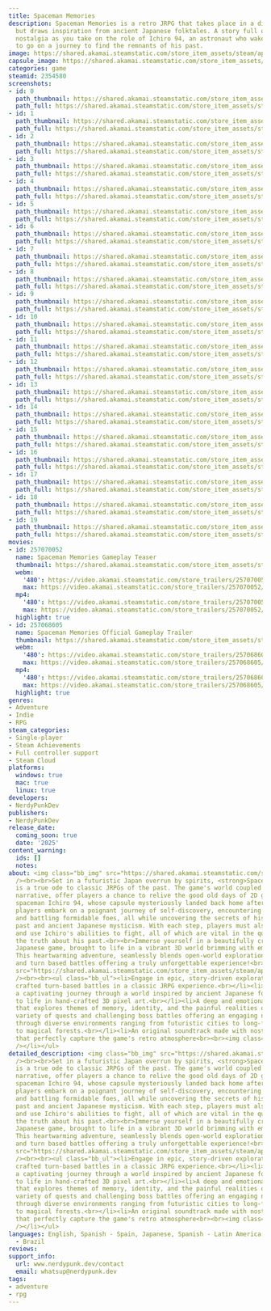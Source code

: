 ```yaml
---
title: Spaceman Memories
description: Spaceman Memories is a retro JRPG that takes place in a distant future
  but draws inspiration from ancient Japanese folktales. A story full of wonder and
  nostalgia as you take on the role of Ichiro 94, an astronaut who wakes up from hypersleep
  to go on a journey to find the remnants of his past.
image: https://shared.akamai.steamstatic.com/store_item_assets/steam/apps/2354580/header.jpg?t=1732348109
capsule_image: https://shared.akamai.steamstatic.com/store_item_assets/steam/apps/2354580/7a4167a97a61cd8d9ec7d6f8749dba3d2b056f0b/capsule_231x87.jpg?t=1732348109
categories: game
steamid: 2354580
screenshots:
- id: 0
  path_thumbnail: https://shared.akamai.steamstatic.com/store_item_assets/steam/apps/2354580/ss_eab25290d5b5d82d0a207656461c1425a45d7821.600x338.jpg?t=1732348109
  path_full: https://shared.akamai.steamstatic.com/store_item_assets/steam/apps/2354580/ss_eab25290d5b5d82d0a207656461c1425a45d7821.1920x1080.jpg?t=1732348109
- id: 1
  path_thumbnail: https://shared.akamai.steamstatic.com/store_item_assets/steam/apps/2354580/ss_bc248d37a7233b7f03e32f1249dfd483c4896ddf.600x338.jpg?t=1732348109
  path_full: https://shared.akamai.steamstatic.com/store_item_assets/steam/apps/2354580/ss_bc248d37a7233b7f03e32f1249dfd483c4896ddf.1920x1080.jpg?t=1732348109
- id: 2
  path_thumbnail: https://shared.akamai.steamstatic.com/store_item_assets/steam/apps/2354580/ss_dbef8daefbf25f47b09078da61991ca74bf6d635.600x338.jpg?t=1732348109
  path_full: https://shared.akamai.steamstatic.com/store_item_assets/steam/apps/2354580/ss_dbef8daefbf25f47b09078da61991ca74bf6d635.1920x1080.jpg?t=1732348109
- id: 3
  path_thumbnail: https://shared.akamai.steamstatic.com/store_item_assets/steam/apps/2354580/ss_b0a17a5045c66e0de87d19cbc454719e0686799d.600x338.jpg?t=1732348109
  path_full: https://shared.akamai.steamstatic.com/store_item_assets/steam/apps/2354580/ss_b0a17a5045c66e0de87d19cbc454719e0686799d.1920x1080.jpg?t=1732348109
- id: 4
  path_thumbnail: https://shared.akamai.steamstatic.com/store_item_assets/steam/apps/2354580/ss_fe4b54d4c3e8554872217b9dd01efae4862598f7.600x338.jpg?t=1732348109
  path_full: https://shared.akamai.steamstatic.com/store_item_assets/steam/apps/2354580/ss_fe4b54d4c3e8554872217b9dd01efae4862598f7.1920x1080.jpg?t=1732348109
- id: 5
  path_thumbnail: https://shared.akamai.steamstatic.com/store_item_assets/steam/apps/2354580/ss_2d77e0ae06e35a448b79af4347cabf4a3961cc12.600x338.jpg?t=1732348109
  path_full: https://shared.akamai.steamstatic.com/store_item_assets/steam/apps/2354580/ss_2d77e0ae06e35a448b79af4347cabf4a3961cc12.1920x1080.jpg?t=1732348109
- id: 6
  path_thumbnail: https://shared.akamai.steamstatic.com/store_item_assets/steam/apps/2354580/ss_a3b285ffaadc515df5e1d11e777a4877c58bb441.600x338.jpg?t=1732348109
  path_full: https://shared.akamai.steamstatic.com/store_item_assets/steam/apps/2354580/ss_a3b285ffaadc515df5e1d11e777a4877c58bb441.1920x1080.jpg?t=1732348109
- id: 7
  path_thumbnail: https://shared.akamai.steamstatic.com/store_item_assets/steam/apps/2354580/ss_b433d62d847b11889732e2dda789818332d3fa9b.600x338.jpg?t=1732348109
  path_full: https://shared.akamai.steamstatic.com/store_item_assets/steam/apps/2354580/ss_b433d62d847b11889732e2dda789818332d3fa9b.1920x1080.jpg?t=1732348109
- id: 8
  path_thumbnail: https://shared.akamai.steamstatic.com/store_item_assets/steam/apps/2354580/ss_f9be243c7efeb2403625035184632d5306974b6b.600x338.jpg?t=1732348109
  path_full: https://shared.akamai.steamstatic.com/store_item_assets/steam/apps/2354580/ss_f9be243c7efeb2403625035184632d5306974b6b.1920x1080.jpg?t=1732348109
- id: 9
  path_thumbnail: https://shared.akamai.steamstatic.com/store_item_assets/steam/apps/2354580/ss_5a3bb0ae4f7d91cd97969a473132a730849373fb.600x338.jpg?t=1732348109
  path_full: https://shared.akamai.steamstatic.com/store_item_assets/steam/apps/2354580/ss_5a3bb0ae4f7d91cd97969a473132a730849373fb.1920x1080.jpg?t=1732348109
- id: 10
  path_thumbnail: https://shared.akamai.steamstatic.com/store_item_assets/steam/apps/2354580/ss_d3b0aedcd206146586a3125e954e3fd1f63a9152.600x338.jpg?t=1732348109
  path_full: https://shared.akamai.steamstatic.com/store_item_assets/steam/apps/2354580/ss_d3b0aedcd206146586a3125e954e3fd1f63a9152.1920x1080.jpg?t=1732348109
- id: 11
  path_thumbnail: https://shared.akamai.steamstatic.com/store_item_assets/steam/apps/2354580/ss_d69f715ba5b340d616e2f929a4e9a7a3c1bb7ad1.600x338.jpg?t=1732348109
  path_full: https://shared.akamai.steamstatic.com/store_item_assets/steam/apps/2354580/ss_d69f715ba5b340d616e2f929a4e9a7a3c1bb7ad1.1920x1080.jpg?t=1732348109
- id: 12
  path_thumbnail: https://shared.akamai.steamstatic.com/store_item_assets/steam/apps/2354580/ss_b9e5e228c3e226935d93216b370602e33cae0537.600x338.jpg?t=1732348109
  path_full: https://shared.akamai.steamstatic.com/store_item_assets/steam/apps/2354580/ss_b9e5e228c3e226935d93216b370602e33cae0537.1920x1080.jpg?t=1732348109
- id: 13
  path_thumbnail: https://shared.akamai.steamstatic.com/store_item_assets/steam/apps/2354580/ss_ebe9014f8319b0aee4aff950f6f0bf5ba84561f6.600x338.jpg?t=1732348109
  path_full: https://shared.akamai.steamstatic.com/store_item_assets/steam/apps/2354580/ss_ebe9014f8319b0aee4aff950f6f0bf5ba84561f6.1920x1080.jpg?t=1732348109
- id: 14
  path_thumbnail: https://shared.akamai.steamstatic.com/store_item_assets/steam/apps/2354580/ss_c8f62844b83391f2aa685fda5486c458b5f35ae8.600x338.jpg?t=1732348109
  path_full: https://shared.akamai.steamstatic.com/store_item_assets/steam/apps/2354580/ss_c8f62844b83391f2aa685fda5486c458b5f35ae8.1920x1080.jpg?t=1732348109
- id: 15
  path_thumbnail: https://shared.akamai.steamstatic.com/store_item_assets/steam/apps/2354580/ss_58d01ee8772f83a119c2d316f992d8e20a0c465e.600x338.jpg?t=1732348109
  path_full: https://shared.akamai.steamstatic.com/store_item_assets/steam/apps/2354580/ss_58d01ee8772f83a119c2d316f992d8e20a0c465e.1920x1080.jpg?t=1732348109
- id: 16
  path_thumbnail: https://shared.akamai.steamstatic.com/store_item_assets/steam/apps/2354580/ss_72195bbecb8e617e6d7eec86efce1cf8d5f6944a.600x338.jpg?t=1732348109
  path_full: https://shared.akamai.steamstatic.com/store_item_assets/steam/apps/2354580/ss_72195bbecb8e617e6d7eec86efce1cf8d5f6944a.1920x1080.jpg?t=1732348109
- id: 17
  path_thumbnail: https://shared.akamai.steamstatic.com/store_item_assets/steam/apps/2354580/ss_3350986762623a2275b70e1baf5fb9839b6afbbb.600x338.jpg?t=1732348109
  path_full: https://shared.akamai.steamstatic.com/store_item_assets/steam/apps/2354580/ss_3350986762623a2275b70e1baf5fb9839b6afbbb.1920x1080.jpg?t=1732348109
- id: 18
  path_thumbnail: https://shared.akamai.steamstatic.com/store_item_assets/steam/apps/2354580/ss_df2a4b25ef034e21c0edd7df1414b3e4dec9558f.600x338.jpg?t=1732348109
  path_full: https://shared.akamai.steamstatic.com/store_item_assets/steam/apps/2354580/ss_df2a4b25ef034e21c0edd7df1414b3e4dec9558f.1920x1080.jpg?t=1732348109
- id: 19
  path_thumbnail: https://shared.akamai.steamstatic.com/store_item_assets/steam/apps/2354580/ss_a17e59bb96e73020fe009417bd909793d8455c85.600x338.jpg?t=1732348109
  path_full: https://shared.akamai.steamstatic.com/store_item_assets/steam/apps/2354580/ss_a17e59bb96e73020fe009417bd909793d8455c85.1920x1080.jpg?t=1732348109
movies:
- id: 257070052
  name: Spaceman Memories Gameplay Teaser
  thumbnail: https://shared.akamai.steamstatic.com/store_item_assets/steam/apps/257070052/bd42514a4e6380c1239e6c0d5ccf3c15abe8a681/movie_600x337.jpg?t=1730401449
  webm:
    '480': https://video.akamai.steamstatic.com/store_trailers/257070052/movie480_vp9.webm?t=1730401449
    max: https://video.akamai.steamstatic.com/store_trailers/257070052/movie_max_vp9.webm?t=1730401449
  mp4:
    '480': https://video.akamai.steamstatic.com/store_trailers/257070052/movie480.mp4?t=1730401449
    max: https://video.akamai.steamstatic.com/store_trailers/257070052/movie_max.mp4?t=1730401449
  highlight: true
- id: 257068605
  name: Spaceman Memories Official Gameplay Trailer
  thumbnail: https://shared.akamai.steamstatic.com/store_item_assets/steam/apps/257068605/fa25875df251edff71e79dacc8b8df8ee9662fc5/movie_600x337.jpg?t=1729950953
  webm:
    '480': https://video.akamai.steamstatic.com/store_trailers/257068605/movie480_vp9.webm?t=1729950953
    max: https://video.akamai.steamstatic.com/store_trailers/257068605/movie_max_vp9.webm?t=1729950953
  mp4:
    '480': https://video.akamai.steamstatic.com/store_trailers/257068605/movie480.mp4?t=1729950953
    max: https://video.akamai.steamstatic.com/store_trailers/257068605/movie_max.mp4?t=1729950953
  highlight: true
genres:
- Adventure
- Indie
- RPG
steam_categories:
- Single-player
- Steam Achievements
- Full controller support
- Steam Cloud
platforms:
  windows: true
  mac: true
  linux: true
developers:
- NerdyPunkDev
publishers:
- NerdyPunkDev
release_date:
  coming_soon: true
  date: '2025'
content_warning:
  ids: []
  notes:
about: <img class="bb_img" src="https://shared.akamai.steamstatic.com/store_item_assets/steam/apps/2354580/extras/intro.gif?t=1732348109"
  /><br><br>Set in a futuristic Japan overrun by spirits, <strong>Spaceman Memories</strong>
  is a true ode to classic JRPGs of the past. The game's world coupled with its heartwarming
  narrative, offer players a chance to relive the good old days of 2D gaming. As the
  spaceman Ichiro 94, whose capsule mysteriously landed back home after a space mission,
  players embark on a poignant journey of self-discovery, encountering strange creatures,
  and battling formidable foes, all while uncovering the secrets of his forgotten
  past and ancient Japanese mysticism. With each step, players must also solve puzzles
  and use Ichiro's abilities to fight, all of which are vital in the quest to uncover
  the truth about his past.<br><br>Immerse yourself in a beautifully crafted retro
  Japanese game, brought to life in a vibrant 3D world brimming with emotion and nostalgia.
  This heartwarming adventure, seamlessly blends open-world exploration with puzzles
  and turn based battles offering a truly unforgettable experience!<br><br><img class="bb_img"
  src="https://shared.akamai.steamstatic.com/store_item_assets/steam/apps/2354580/extras/battles.gif?t=1732348109"
  /><br><br><ul class="bb_ul"><li>Engage in epic, story-driven exploration and masterfully
  crafted turn-based battles in a classic JRPG experience.<br></li><li>Experience
  a captivating journey through a world inspired by ancient Japanese folklore, brought
  to life in hand-crafted 3D pixel art.<br></li><li>A deep and emotional storyline
  that explores themes of memory, identity, and the painful realities of loss.<br></li><li>A
  variety of quests and challenging boss battles offering an engaging nostalgic experience<br></li><li>Travel
  through diverse environments ranging from futuristic cities to long-forgotten dungeons
  to magical forests.<br></li><li>An original soundtrack made with nostalgic synths
  that perfectly capture the game's retro atmosphere<br><br><img class="bb_img" src="https://shared.akamai.steamstatic.com/store_item_assets/steam/apps/2354580/extras/puzzles.gif?t=1732348109"
  /></li></ul>
detailed_description: <img class="bb_img" src="https://shared.akamai.steamstatic.com/store_item_assets/steam/apps/2354580/extras/intro.gif?t=1732348109"
  /><br><br>Set in a futuristic Japan overrun by spirits, <strong>Spaceman Memories</strong>
  is a true ode to classic JRPGs of the past. The game's world coupled with its heartwarming
  narrative, offer players a chance to relive the good old days of 2D gaming. As the
  spaceman Ichiro 94, whose capsule mysteriously landed back home after a space mission,
  players embark on a poignant journey of self-discovery, encountering strange creatures,
  and battling formidable foes, all while uncovering the secrets of his forgotten
  past and ancient Japanese mysticism. With each step, players must also solve puzzles
  and use Ichiro's abilities to fight, all of which are vital in the quest to uncover
  the truth about his past.<br><br>Immerse yourself in a beautifully crafted retro
  Japanese game, brought to life in a vibrant 3D world brimming with emotion and nostalgia.
  This heartwarming adventure, seamlessly blends open-world exploration with puzzles
  and turn based battles offering a truly unforgettable experience!<br><br><img class="bb_img"
  src="https://shared.akamai.steamstatic.com/store_item_assets/steam/apps/2354580/extras/battles.gif?t=1732348109"
  /><br><br><ul class="bb_ul"><li>Engage in epic, story-driven exploration and masterfully
  crafted turn-based battles in a classic JRPG experience.<br></li><li>Experience
  a captivating journey through a world inspired by ancient Japanese folklore, brought
  to life in hand-crafted 3D pixel art.<br></li><li>A deep and emotional storyline
  that explores themes of memory, identity, and the painful realities of loss.<br></li><li>A
  variety of quests and challenging boss battles offering an engaging nostalgic experience<br></li><li>Travel
  through diverse environments ranging from futuristic cities to long-forgotten dungeons
  to magical forests.<br></li><li>An original soundtrack made with nostalgic synths
  that perfectly capture the game's retro atmosphere<br><br><img class="bb_img" src="https://shared.akamai.steamstatic.com/store_item_assets/steam/apps/2354580/extras/puzzles.gif?t=1732348109"
  /></li></ul>
languages: English, Spanish - Spain, Japanese, Spanish - Latin America, Portuguese
  - Brazil
reviews:
support_info:
  url: www.nerdypunk.dev/contact
  email: whatsup@nerdypunk.dev
tags:
- adventure
- rpg
---
```



